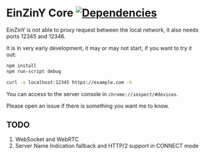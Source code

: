 # EinZinY Core [![Dependencies](https://david-dm.org/EinZinY/Core.svg)](https://david-dm.org/EinZinY/Core)

EinZinY is not able to proxy request between the local network, it also needs ports 12345 and 12346. 

It is in very early development, it may or may not start, if you want to try it out: 
```Bash
npm install
npm run-script debug

curl -x localhost:12345 https://example.com -k
```

You can access to the server console in `chrome://inspect/#devices`. 

Please open an issue if there is something you want me to know. 

## TODO

1. WebSocket and WebRTC
2. Server Name Indication fallback and HTTP/2 support in CONNECT mode
